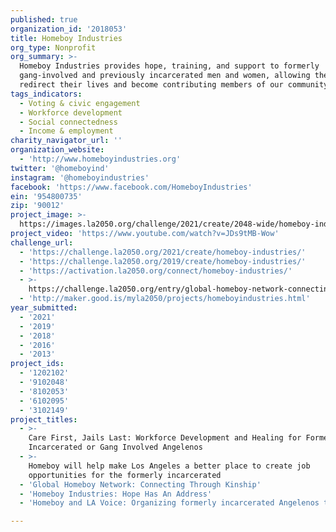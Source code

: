 ```yaml
---
published: true
organization_id: '2018053'
title: Homeboy Industries
org_type: Nonprofit
org_summary: >-
  Homeboy Industries provides hope, training, and support to formerly
  gang-involved and previously incarcerated men and women, allowing them to
  redirect their lives and become contributing members of our community.
tags_indicators:
  - Voting & civic engagement
  - Workforce development
  - Social connectedness
  - Income & employment
charity_navigator_url: ''
organization_website:
  - 'http://www.homeboyindustries.org'
twitter: '@homeboyind'
instagram: '@homeboyindustries'
facebook: 'https://www.facebook.com/HomeboyIndustries'
ein: '954800735'
zip: '90012'
project_image: >-
  https://images.la2050.org/challenge/2021/create/2048-wide/homeboy-industries.jpg
project_video: 'https://www.youtube.com/watch?v=JDs9tMB-Wow'
challenge_url:
  - 'https://challenge.la2050.org/2021/create/homeboy-industries/'
  - 'https://challenge.la2050.org/2019/create/homeboy-industries/'
  - 'https://activation.la2050.org/connect/homeboy-industries/'
  - >-
    https://challenge.la2050.org/entry/global-homeboy-network-connecting-through-kinship
  - 'http://maker.good.is/myla2050/projects/homeboyindustries.html'
year_submitted:
  - '2021'
  - '2019'
  - '2018'
  - '2016'
  - '2013'
project_ids:
  - '1202102'
  - '9102048'
  - '8102053'
  - '6102095'
  - '3102149'
project_titles:
  - >-
    Care First, Jails Last: Workforce Development and Healing for Formerly
    Incarcerated or Gang Involved Angelenos
  - >-
    Homeboy will help make Los Angeles a better place to create job
    opportunities for the formerly incarcerated
  - 'Global Homeboy Network: Connecting Through Kinship'
  - 'Homeboy Industries: Hope Has An Address'
  - 'Homeboy and LA Voice: Organizing formerly incarcerated Angelenos to vote'

---
```

